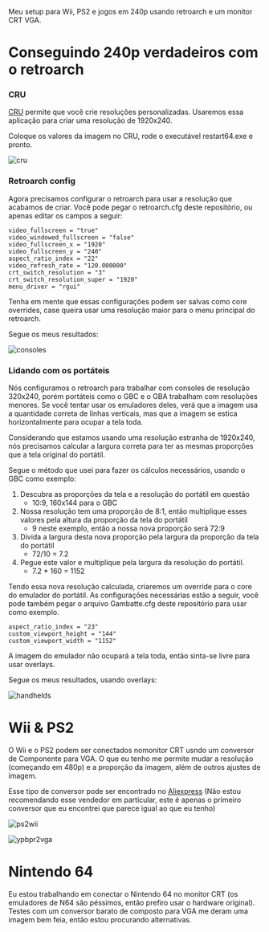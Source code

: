 Meu setup para Wii, PS2 e jogos em 240p usando retroarch e um monitor CRT VGA.

# Conseguindo 240p verdadeiros com o retroarch

### CRU

[CRU](https://custom-resolution-utility.en.lo4d.com/windows) permite que você crie resoluções personalizadas. Usaremos essa aplicação para criar uma resolução de 1920x240.

Coloque os valores da imagem no CRU, rode o executável restart64.exe e pronto.

![cru](images/cru.jpeg)

### Retroarch config

Agora precisamos configurar o retroarch para usar a resolução que acabamos de criar. Você pode pegar o retroarch.cfg deste repositório, ou apenas editar os campos a seguir:

```
video_fullscreen = "true"
video_windowed_fullscreen = "false"
video_fullscreen_x = "1920"
video_fullscreen_y = "240"
aspect_ratio_index = "22"
video_refresh_rate = "120.000000"
crt_switch_resolution = "3"
crt_switch_resolution_super = "1920"
menu_driver = "rgui"
```

Tenha em mente que essas configurações podem ser salvas como core overrides, case queira usar uma resolução maior para o menu principal do retroarch.

Segue os meus resultados:

![consoles](images/consoles.jpg)

### Lidando com os portáteis
Nós configuramos o retroarch para trabalhar com consoles de resolução 320x240, porém portáteis como o GBC e o GBA trabalham com resoluções menores. Se você tentar usar os emuladores deles, verá que a imagem usa a quantidade correta de linhas verticais, mas que a imagem se estica horizontalmente para ocupar a tela toda.

Considerando que estamos usando uma resolução estranha de 1920x240, nós precisamos calcular a largura correta para ter as mesmas proporções que a tela original do portátil.

Segue o método que usei para fazer os cálculos necessários, usando o GBC como exemplo:

1. Descubra as proporções da tela e a resolução do portátil em questão
    * 10:9, 160x144 para o GBC
2. Nossa resolução tem uma proporção de 8:1, então multiplique esses valores pela altura da proporção da tela do portátil
    * 9 neste exemplo, então a nossa nova proporção será 72:9
3. Divida a largura desta nova proporção pela largura da proporção da tela do portátil
    * 72/10 = 7.2
4. Pegue este valor e multiplique pela largura da resolução do portátil.
    * 7.2 * 160 = 1152

Tendo essa nova resolução calculada, criaremos um override para o core do emulador do portátil. As configurações necessárias estão a seguir, você pode também pegar o arquivo Gambatte.cfg deste repositório para usar como exemplo.

```
aspect_ratio_index = "23"
custom_viewport_height = "144"
custom_viewport_width = "1152"
```

A imagem do emulador não ocupará a tela toda, então sinta-se livre para usar overlays. 

Segue os meus resultados, usando overlays:

![handhelds](images/handhelds.jpg)


# Wii & PS2
O Wii e o PS2 podem ser conectados nomonitor CRT usndo um conversor de Componente para VGA. O que eu tenho me permite mudar a resolução (começando em 480p) e a proporção da imagem, além de outros ajustes de imagem.

Esse tipo de conversor pode ser encontrado no [Aliexpress](https://pt.aliexpress.com/item/1005002393774648.html?spm=a2g0o.detail.1000060.1.cc6a72a4Lg4Y9k&gps-id=pcDetailBottomMoreThisSeller&scm=1007.13339.291025.0&scm_id=1007.13339.291025.0&scm-url=1007.13339.291025.0&pvid=8be36fc2-dae1-4634-a140-6ffe1f39f0dd&_t=gps-id%3ApcDetailBottomMoreThisSeller%2Cscm-url%3A1007.13339.291025.0%2Cpvid%3A8be36fc2-dae1-4634-a140-6ffe1f39f0dd%2Ctpp_buckets%3A668%232846%238116%232002&pdp_ext_f=%7B%22sku_id%22%3A%2212000020523449551%22%2C%22sceneId%22%3A%223339%22%7D&pdp_npi=2%40dis%21BRL%21430.93%21258.55%21%21%21%21%21%402101f6b116747343014295494ed6a9%2112000020523449551%21rec&gatewayAdapt=glo2bra) (Não estou recomendando esse vendedor em particular, este é apenas o primeiro conversor que eu encontrei que parece igual ao que eu tenho)

![ps2wii](images/ps2wii.jpg)

![ypbpr2vga](images/ypbpr2vga.jpg)

# Nintendo 64

Eu estou trabalhando em conectar o Nintendo 64 no monitor CRT (os emuladores de N64 são péssimos, então prefiro usar o hardware original). Testes com um conversor barato de composto para VGA me deram uma imagem bem feia, então estou procurando alternativas.
